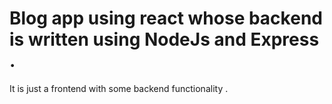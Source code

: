 # Blog app using react whose backend is written using NodeJs and Express . 
It is just a frontend with some backend functionality .
